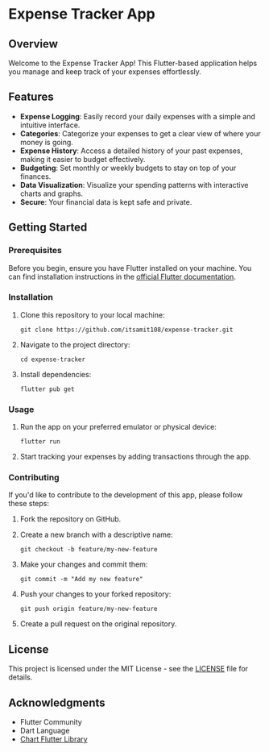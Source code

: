 # Expense Tracker App

## Overview

Welcome to the Expense Tracker App! This Flutter-based application helps you manage and keep track of your expenses effortlessly.

## Features

- **Expense Logging**: Easily record your daily expenses with a simple and intuitive interface.
- **Categories**: Categorize your expenses to get a clear view of where your money is going.
- **Expense History**: Access a detailed history of your past expenses, making it easier to budget effectively.
- **Budgeting**: Set monthly or weekly budgets to stay on top of your finances.
- **Data Visualization**: Visualize your spending patterns with interactive charts and graphs.
- **Secure**: Your financial data is kept safe and private.

## Getting Started

### Prerequisites

Before you begin, ensure you have Flutter installed on your machine. You can find installation instructions in the [official Flutter documentation](https://flutter.dev/docs/get-started/install).

### Installation

1. Clone this repository to your local machine:

   ```
   git clone https://github.com/itsamit108/expense-tracker.git
   ```

2. Navigate to the project directory:

   ```
   cd expense-tracker
   ```

3. Install dependencies:

   ```
   flutter pub get
   ```

### Usage

1. Run the app on your preferred emulator or physical device:

   ```
   flutter run
   ```

2. Start tracking your expenses by adding transactions through the app.

### Contributing

If you'd like to contribute to the development of this app, please follow these steps:

1. Fork the repository on GitHub.
2. Create a new branch with a descriptive name:

   ```
   git checkout -b feature/my-new-feature
   ```

3. Make your changes and commit them:

   ```
   git commit -m "Add my new feature"
   ```

4. Push your changes to your forked repository:

   ```
   git push origin feature/my-new-feature
   ```

5. Create a pull request on the original repository.

## License

This project is licensed under the MIT License - see the [LICENSE](LICENSE) file for details.

## Acknowledgments

- Flutter Community
- Dart Language
- [Chart Flutter Library](https://pub.dev/packages/charts_flutter)
